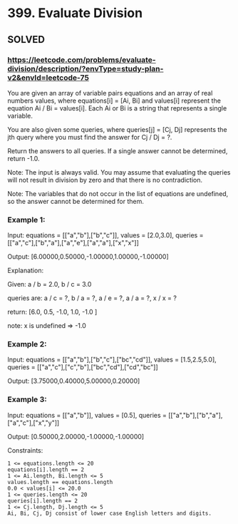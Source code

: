 # 399. Evaluate Division

## SOLVED

### https://leetcode.com/problems/evaluate-division/description/?envType=study-plan-v2&envId=leetcode-75

You are given an array of variable pairs equations and an array of real numbers values, where equations[i] = [Ai, Bi] and values[i] represent the equation Ai / Bi = values[i]. Each Ai or Bi is a string that represents a single variable.

You are also given some queries, where queries[j] = [Cj, Dj] represents the jth query where you must find the answer for Cj / Dj = ?.

Return the answers to all queries. If a single answer cannot be determined, return -1.0.

Note: The input is always valid. You may assume that evaluating the queries will not result in division by zero and that there is no contradiction.

Note: The variables that do not occur in the list of equations are undefined, so the answer cannot be determined for them.



### Example 1:

Input: equations = [["a","b"],["b","c"]], values = [2.0,3.0], queries = [["a","c"],["b","a"],["a","e"],["a","a"],["x","x"]]

Output: [6.00000,0.50000,-1.00000,1.00000,-1.00000]

Explanation:

Given: a / b = 2.0, b / c = 3.0

queries are: a / c = ?, b / a = ?, a / e = ?, a / a = ?, x / x = ?

return: [6.0, 0.5, -1.0, 1.0, -1.0 ]

note: x is undefined => -1.0


### Example 2:

Input: equations = [["a","b"],["b","c"],["bc","cd"]], values = [1.5,2.5,5.0], queries = [["a","c"],["c","b"],["bc","cd"],["cd","bc"]]

Output: [3.75000,0.40000,5.00000,0.20000]


### Example 3:

Input: equations = [["a","b"]], values = [0.5], queries = [["a","b"],["b","a"],["a","c"],["x","y"]]

Output: [0.50000,2.00000,-1.00000,-1.00000]



Constraints:

    1 <= equations.length <= 20
    equations[i].length == 2
    1 <= Ai.length, Bi.length <= 5
    values.length == equations.length
    0.0 < values[i] <= 20.0
    1 <= queries.length <= 20
    queries[i].length == 2
    1 <= Cj.length, Dj.length <= 5
    Ai, Bi, Cj, Dj consist of lower case English letters and digits.

